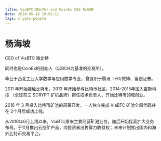 ```yaml
---
title: ViaBTC(微比特) and CoinEx CEO 杨海坡
date: 2020-05-18 19:05:11
tags: crypto people
---
```


# 杨海坡

CEO of ViaBTC 微比特

同时也是CoinEx的创始人（以BCH为基准的交易所）。

毕业于西北工业大学数学与应用数学专业，曾就职于腾讯 TEG/微博、富途证券。

2011 年开始接触比特币。2013 年开始参与比特币社区，2014-2015年加入宙斯科技 （全球前三 SCRYPT 矿机品牌）担任技术负责人，开始比特币领域创业。

2016 年 3 月投入比特币矿池的部署开发，一人独立完成 ViaBTC 矿池全部代码并在 2个月后成功上线。

从2016年6月上线以来，ViaBTC原来主要经营矿池业务，随后开始探索扩大业务布局，于11月推出云挖矿产品，向投资者出售算力收益权；未来计划推出国内和海外比特币交易平台。
